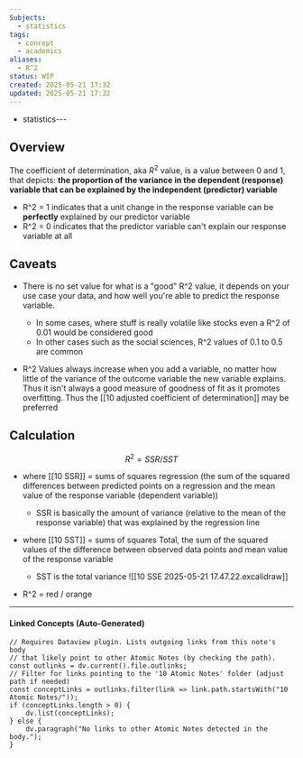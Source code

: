 ```yaml
---
Subjects:
  - statistics
tags:
  - concept
  - academics
aliases:
  - R^2
status: WIP
created: 2025-05-21 17:32
updated: 2025-05-21 17:32
---
```

- statistics---
## Overview
The coefficient of determination, aka $R^2$ value, is a value between 0 and 1, that depicts:
	**the proportion of the variance in the dependent (response) variable that can be explained by the independent (predictor) variable**
- R^2 = 1 indicates that a unit change in the response variable can be **perfectly** explained by our predictor variable
- R^2 = 0 indicates that the predictor variable can't explain our response variable at all

## Caveats
- There is no set value for what is a "good" R^2 value, it depends on your use case your data, and how well you're able to predict the response variable. 
	- In some cases, where stuff is really volatile like stocks even a R^2 of 0.01 would be considered good
	- In other cases such as the social sciences, R^2 values of 0.1 to 0.5 are common

- R^2 Values always increase when you add a variable, no matter how little of the variance of the outcome variable the new variable explains. Thus it isn't always a good measure of goodness of fit as it promotes overfitting. Thus the [[10 adjusted coefficient of determination]] may be preferred

## Calculation
$$R^2 = SSR / SST$$
- where [[10 SSR]] = sums of squares regression (the sum of the squared differences between predicted points on a regression and the mean value of the response variable (dependent variable))
	- SSR is basically the amount of variance (relative to the mean of the response variable) that was explained by the regression line
- where [[10 SST]] = sums of squares Total, the sum of the squared values of the difference between observed data points and mean value of the response variable
	-  SST is the total variance
![[10 SSE 2025-05-21 17.47.22.excalidraw]]

- R^2 = red / orange
---
#### Linked Concepts (Auto-Generated)
```dataviewjs
// Requires Dataview plugin. Lists outgoing links from this note's body
// that likely point to other Atomic Notes (by checking the path).
const outlinks = dv.current().file.outlinks;
// Filter for links pointing to the '10 Atomic Notes' folder (adjust path if needed)
const conceptLinks = outlinks.filter(link => link.path.startsWith("10 Atomic Notes/"));
if (conceptLinks.length > 0) {
    dv.list(conceptLinks);
} else {
    dv.paragraph("No links to other Atomic Notes detected in the body.");
}
```



